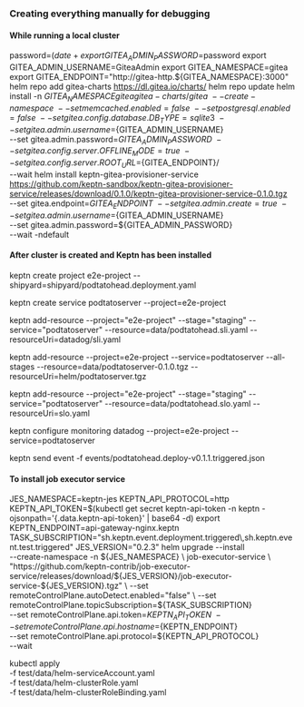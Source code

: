 ### Creating everything manually for debugging
#### While running a local cluster
password=$(date +%s | sha256sum | base64 | head -c 32)
export GITEA_ADMIN_PASSWORD=$password
export GITEA_ADMIN_USERNAME=GiteaAdmin
export GITEA_NAMESPACE=gitea
export GITEA_ENDPOINT="http://gitea-http.${GITEA_NAMESPACE}:3000"
helm repo add gitea-charts https://dl.gitea.io/charts/
helm repo update
helm install -n ${GITEA_NAMESPACE} gitea gitea-charts/gitea \
--create-namespace \
--set memcached.enabled=false \
--set postgresql.enabled=false \
--set gitea.config.database.DB_TYPE=sqlite3 \
--set gitea.admin.username=${GITEA_ADMIN_USERNAME} \
--set gitea.admin.password=${GITEA_ADMIN_PASSWORD} \
--set gitea.config.server.OFFLINE_MODE=true \
--set gitea.config.server.ROOT_URL=${GITEA_ENDPOINT}/ \
--wait 
helm install keptn-gitea-provisioner-service https://github.com/keptn-sandbox/keptn-gitea-provisioner-service/releases/download/0.1.0/keptn-gitea-provisioner-service-0.1.0.tgz \
--set gitea.endpoint=${GITEA_ENDPOINT} \
--set gitea.admin.create=true \
--set gitea.admin.username=${GITEA_ADMIN_USERNAME} \
--set gitea.admin.password=${GITEA_ADMIN_PASSWORD} \
--wait -ndefault

#### After cluster is created and Keptn has been installed
keptn create project e2e-project --shipyard=shipyard/podtatohead.deployment.yaml

keptn create service podtatoserver --project=e2e-project

keptn add-resource --project="e2e-project" --stage="staging" --service="podtatoserver" --resource=data/podtatohead.sli.yaml --resourceUri=datadog/sli.yaml

keptn add-resource --project=e2e-project --service=podtatoserver --all-stages --resource=data/podtatoserver-0.1.0.tgz --resourceUri=helm/podtatoserver.tgz

keptn add-resource --project="e2e-project" --stage="staging" --service="podtatoserver" --resource=data/podtatohead.slo.yaml --resourceUri=slo.yaml

keptn configure monitoring datadog --project=e2e-project --service=podtatoserver 

keptn send event -f events/podtatohead.deploy-v0.1.1.triggered.json

#### To install job executor service
JES_NAMESPACE=keptn-jes
KEPTN_API_PROTOCOL=http
KEPTN_API_TOKEN=$(kubectl get secret keptn-api-token -n keptn -ojsonpath='{.data.keptn-api-token}' | base64 -d)
export KEPTN_ENDPOINT=api-gateway-nginx.keptn
TASK_SUBSCRIPTION="sh.keptn.event.deployment.triggered\\,sh.keptn.event.test.triggered"
JES_VERSION="0.2.3"
helm upgrade --install \
--create-namespace -n ${JES_NAMESPACE} \
job-executor-service \
"https://github.com/keptn-contrib/job-executor-service/releases/download/${JES_VERSION}/job-executor-service-${JES_VERSION}.tgz" \
--set remoteControlPlane.autoDetect.enabled="false" \
--set remoteControlPlane.topicSubscription=${TASK_SUBSCRIPTION} \
--set remoteControlPlane.api.token=${KEPTN_API_TOKEN} \
--set remoteControlPlane.api.hostname=${KEPTN_ENDPOINT} \
--set remoteControlPlane.api.protocol=${KEPTN_API_PROTOCOL} \
--wait

kubectl apply \
    -f test/data/helm-serviceAccount.yaml \
    -f test/data/helm-clusterRole.yaml \
    -f test/data/helm-clusterRoleBinding.yaml
